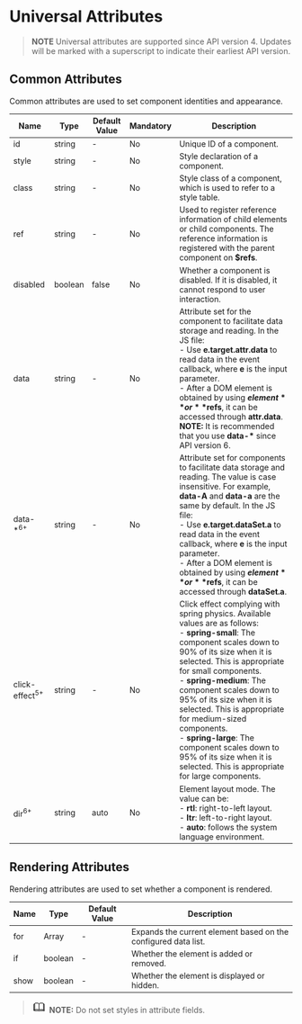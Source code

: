 # Universal Attributes

> **NOTE**
> Universal attributes are supported since API version 4. Updates will be marked with a superscript to indicate their earliest API version.

## Common Attributes

Common attributes are used to set component identities and appearance.



| Name           | Type    | Default Value | Mandatory | Description                                                  |
| -------------- | ------- | ------------- | --------- | ------------------------------------------------------------ |
| id             | string  | -             | No        | Unique ID of a component.                                    |
| style          | string  | -             | No        | Style declaration of a component.                            |
| class          | string  | -             | No        | Style class of a component, which is used to refer to a style table. |
| ref            | string  | -             | No        | Used to register reference information of child elements or child components. The reference information is registered with the parent component on **$refs**. |
| disabled       | boolean | false         | No        | Whether a component is disabled. If it is disabled, it cannot respond to user interaction. |
| data           | string  | -             | No        | Attribute set for the component to facilitate data storage and reading. In the JS file:<br>- Use **e.target.attr.data** to read data in the event callback, where **e** is the input parameter.<br>- After a DOM element is obtained by using **$element** or **$refs**, it can be accessed through **attr.data**.<br>**NOTE:** It is recommended that you use **data-\*** since API version 6. |
| data-*<sup>6+</sup>       | string  | -             | No        | Attribute set for components to facilitate data storage and reading. The value is case insensitive. For example, **data-A** and **data-a** are the same by default. In the JS file:<br>- Use **e.target.dataSet.a** to read data in the event callback, where **e** is the input parameter.<br>- After a DOM element is obtained by using **$element** or **$refs**, it can be accessed through **dataSet.a**. |
| click-effect<sup>5+</sup> | string  | -             | No        | Click effect complying with spring physics. Available values are as follows:<br>- **spring-small**: The component scales down to 90% of its size when it is selected. This is appropriate for small components.<br>- **spring-medium**: The component scales down to 95% of its size when it is selected. This is appropriate for medium-sized components.<br>- **spring-large**: The component scales down to 95% of its size when it is selected. This is appropriate for large components. |
| dir<sup>6+</sup>          | string  | auto          | No        | Element layout mode. The value can be:<br>- **rtl**: right-to-left layout.<br>- **ltr**: left-to-right layout.<br>- **auto**: follows the system language environment. |

## Rendering Attributes

Rendering attributes are used to set whether a component is rendered.



| Name | Type    | Default Value | Description                                                  |
| ---- | ------- | ------------- | ------------------------------------------------------------ |
| for  | Array   | -             | Expands the current element based on the configured data list. |
| if   | boolean | -             | Whether the element is added or removed.                     |
| show | boolean | -             | Whether the element is displayed or hidden.                  |

> ![img](public_sys-resources/icon-note.gif) **NOTE:** Do not set styles in attribute fields.